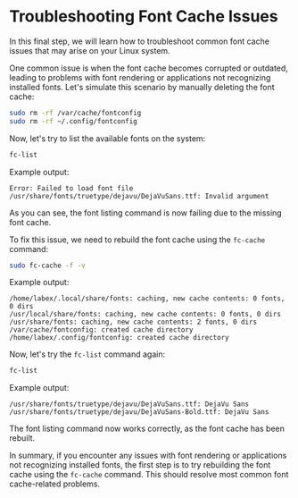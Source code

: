 # Troubleshooting Font Cache Issues

In this final step, we will learn how to troubleshoot common font cache issues that may arise on your Linux system.

One common issue is when the font cache becomes corrupted or outdated, leading to problems with font rendering or applications not recognizing installed fonts. Let's simulate this scenario by manually deleting the font cache:

```bash
sudo rm -rf /var/cache/fontconfig
sudo rm -rf ~/.config/fontconfig
```

Now, let's try to list the available fonts on the system:

```bash
fc-list
```

Example output:

```
Error: Failed to load font file /usr/share/fonts/truetype/dejavu/DejaVuSans.ttf: Invalid argument
```

As you can see, the font listing command is now failing due to the missing font cache.

To fix this issue, we need to rebuild the font cache using the `fc-cache` command:

```bash
sudo fc-cache -f -v
```

Example output:

```
/home/labex/.local/share/fonts: caching, new cache contents: 0 fonts, 0 dirs
/usr/local/share/fonts: caching, new cache contents: 0 fonts, 0 dirs
/usr/share/fonts: caching, new cache contents: 2 fonts, 0 dirs
/var/cache/fontconfig: created cache directory
/home/labex/.config/fontconfig: created cache directory
```

Now, let's try the `fc-list` command again:

```bash
fc-list
```

Example output:

```
/usr/share/fonts/truetype/dejavu/DejaVuSans.ttf: DejaVu Sans
/usr/share/fonts/truetype/dejavu/DejaVuSans-Bold.ttf: DejaVu Sans
```

The font listing command now works correctly, as the font cache has been rebuilt.

In summary, if you encounter any issues with font rendering or applications not recognizing installed fonts, the first step is to try rebuilding the font cache using the `fc-cache` command. This should resolve most common font cache-related problems.

